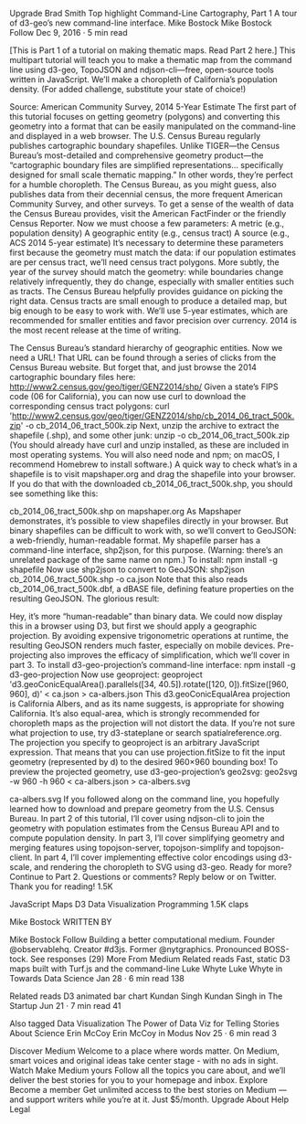 

Upgrade
Brad Smith
Top highlight
Command-Line Cartography, Part 1
A tour of d3-geo’s new command-line interface.
Mike Bostock
Mike Bostock
Follow
Dec 9, 2016 · 5 min read

[This is Part 1 of a tutorial on making thematic maps. Read Part 2 here.]
This multipart tutorial will teach you to make a thematic map from the command line using d3-geo, TopoJSON and ndjson-cli—free, open-source tools written in JavaScript. We’ll make a choropleth of California’s population density. (For added challenge, substitute your state of choice!)


Source: American Community Survey, 2014 5-Year Estimate
The first part of this tutorial focuses on getting geometry (polygons) and converting this geometry into a format that can be easily manipulated on the command-line and displayed in a web browser.
The U.S. Census Bureau regularly publishes cartographic boundary shapefiles. Unlike TIGER—the Census Bureau’s most-detailed and comprehensive geometry product—the “cartographic boundary files are simplified representations… specifically designed for small scale thematic mapping.” In other words, they’re perfect for a humble choropleth.
The Census Bureau, as you might guess, also publishes data from their decennial census, the more frequent American Community Survey, and other surveys. To get a sense of the wealth of data the Census Bureau provides, visit the American FactFinder or the friendly Census Reporter. Now we must choose a few parameters:
A metric (e.g., population density)
A geographic entity (e.g., census tract)
A source (e.g., ACS 2014 5-year estimate)
It’s necessary to determine these parameters first because the geometry must match the data: if our population estimates are per census tract, we’ll need census tract polygons. More subtly, the year of the survey should match the geometry: while boundaries change relatively infrequently, they do change, especially with smaller entities such as tracts.
The Census Bureau helpfully provides guidance on picking the right data. Census tracts are small enough to produce a detailed map, but big enough to be easy to work with. We’ll use 5-year estimates, which are recommended for smaller entities and favor precision over currency. 2014 is the most recent release at the time of writing.

The Census Bureau’s standard hierarchy of geographic entities.
Now we need a URL! That URL can be found through a series of clicks from the Census Bureau website. But forget that, and just browse the 2014 cartographic boundary files here:
http://www2.census.gov/geo/tiger/GENZ2014/shp/
Given a state’s FIPS code (06 for California), you can now use curl to download the corresponding census tract polygons:
curl 'http://www2.census.gov/geo/tiger/GENZ2014/shp/cb_2014_06_tract_500k.zip' -o cb_2014_06_tract_500k.zip
Next, unzip the archive to extract the shapefile (.shp), and some other junk:
unzip -o cb_2014_06_tract_500k.zip
(You should already have curl and unzip installed, as these are included in most operating systems. You will also need node and npm; on macOS, I recommend Homebrew to install software.)
A quick way to check what’s in a shapefile is to visit mapshaper.org and drag the shapefile into your browser. If you do that with the downloaded cb_2014_06_tract_500k.shp, you should see something like this:

cb_2014_06_tract_500k.shp on mapshaper.org
As Mapshaper demonstrates, it’s possible to view shapefiles directly in your browser. But binary shapefiles can be difficult to work with, so we’ll convert to GeoJSON: a web-friendly, human-readable format. My shapefile parser has a command-line interface, shp2json, for this purpose. (Warning: there’s an unrelated package of the same name on npm.) To install:
npm install -g shapefile
Now use shp2json to convert to GeoJSON:
shp2json cb_2014_06_tract_500k.shp -o ca.json
Note that this also reads cb_2014_06_tract_500k.dbf, a dBASE file, defining feature properties on the resulting GeoJSON. The glorious result:

Hey, it’s more “human-readable” than binary data.
We could now display this in a browser using D3, but first we should apply a geographic projection. By avoiding expensive trigonometric operations at runtime, the resulting GeoJSON renders much faster, especially on mobile devices. Pre-projecting also improves the efficacy of simplification, which we’ll cover in part 3. To install d3-geo-projection’s command-line interface:
npm install -g d3-geo-projection
Now use geoproject:
geoproject 'd3.geoConicEqualArea().parallels([34, 40.5]).rotate([120, 0]).fitSize([960, 960], d)' < ca.json > ca-albers.json
This d3.geoConicEqualArea projection is California Albers, and as its name suggests, is appropriate for showing California. It’s also equal-area, which is strongly recommended for choropleth maps as the projection will not distort the data. If you’re not sure what projection to use, try d3-stateplane or search spatialreference.org.
The projection you specify to geoproject is an arbitrary JavaScript expression. That means that you can use projection.fitSize to fit the input geometry (represented by d) to the desired 960×960 bounding box!
To preview the projected geometry, use d3-geo-projection’s geo2svg:
geo2svg -w 960 -h 960 < ca-albers.json > ca-albers.svg

ca-albers.svg
If you followed along on the command line, you hopefully learned how to download and prepare geometry from the U.S. Census Bureau.
In part 2 of this tutorial, I’ll cover using ndjson-cli to join the geometry with population estimates from the Census Bureau API and to compute population density.
In part 3, I’ll cover simplifying geometry and merging features using topojson-server, topojson-simplify and topojson-client.
In part 4, I’ll cover implementing effective color encodings using d3-scale, and rendering the choropleth to SVG using d3-geo.
Ready for more? Continue to Part 2.
Questions or comments? Reply below or on Twitter. Thank you for reading!
1.5K

JavaScript
Maps
D3
Data Visualization
Programming
1.5K claps


Mike Bostock
WRITTEN BY

Mike Bostock
Follow
Building a better computational medium. Founder @observablehq. Creator #d3js. Former @nytgraphics. Pronounced BOSS-tock.
See responses (29)
More From Medium
Related reads
Fast, static D3 maps built with Turf.js and the command-line
Luke Whyte
Luke Whyte in Towards Data Science
Jan 28 · 6 min read
138

Related reads
D3 animated bar chart
Kundan Singh
Kundan Singh in The Startup
Jun 21 · 7 min read
41

Also tagged Data Visualization
The Power of Data Viz for Telling Stories About Science
Erin McCoy
Erin McCoy in Modus
Nov 25 · 6 min read
3

Discover Medium
Welcome to a place where words matter. On Medium, smart voices and original ideas take center stage - with no ads in sight. Watch
Make Medium yours
Follow all the topics you care about, and we’ll deliver the best stories for you to your homepage and inbox. Explore
Become a member
Get unlimited access to the best stories on Medium — and support writers while you’re at it. Just $5/month. Upgrade
About
Help
Legal

